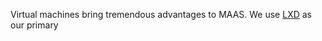 <!-- "How to deploy virtual machines" -->
Virtual machines bring tremendous advantages to MAAS.  We use [LXD]() as our primary
